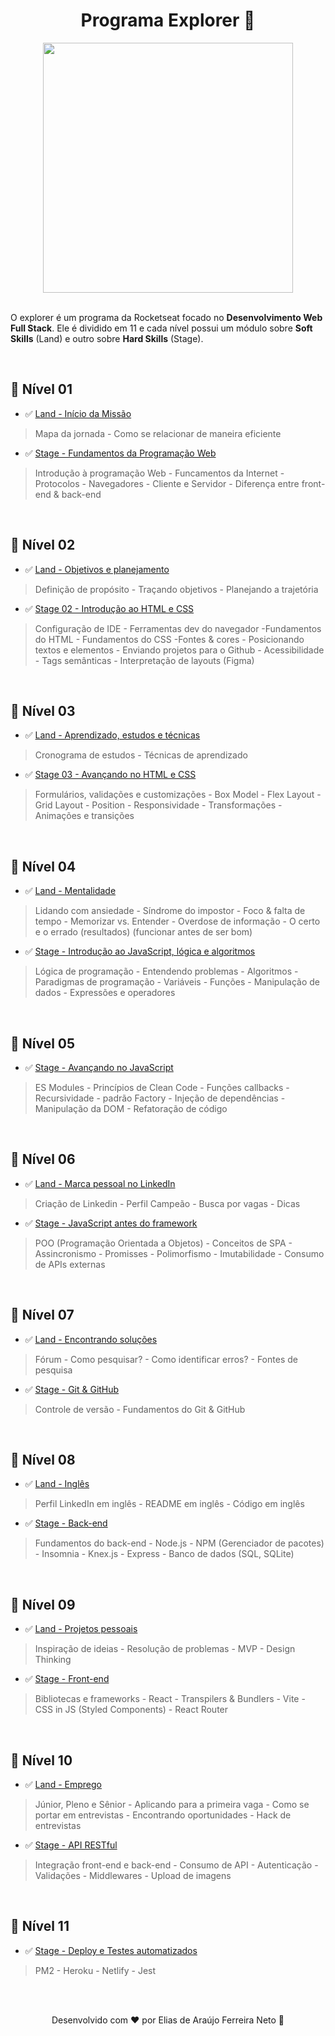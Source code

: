 <h1 align="center">
  Programa Explorer 🚀
</h1>

<div align="center">
    <img src="https://t2.tudocdn.net/572277?w=646&h=284" width="400px" /> 
</div>

<br>

O explorer é um programa da Rocketseat focado no **Desenvolvimento Web Full Stack**. Ele é dividido em 11 e cada nível possui um módulo sobre **Soft Skills** (Land) e outro sobre **Hard Skills** (Stage).

<br>

## 📌 Nível 01

- ✅ [Land - Início da Missão](./nivel01/land01/)

> Mapa da jornada - Como se relacionar de maneira eficiente

- ✅ [Stage - Fundamentos da Programação Web](./nivel01/stage01/)

> Introdução à programação Web - Funcamentos da Internet - Protocolos - Navegadores - Cliente e Servidor - Diferença entre front-end & back-end

<br>

## 📌 Nível 02

- ✅ [Land - Objetivos e planejamento](./nivel02/land02/)

> Definição de propósito - Traçando objetivos - Planejando a trajetória

- ✅ [Stage 02 - Introdução ao HTML e CSS](./nivel02/stage02/)

> Configuração de IDE - Ferramentas dev do navegador -Fundamentos do HTML - Fundamentos do CSS -Fontes & cores - Posicionando textos e elementos - Enviando projetos para o Github - Acessibilidade - Tags semânticas - Interpretação de layouts (Figma)

<br>

## 📌 Nível 03

- ✅ [Land - Aprendizado, estudos e técnicas](./nivel03/land03/)

> Cronograma de estudos - Técnicas de aprendizado

- ✅ [Stage 03 - Avançando no HTML e CSS](./nivel03/stage03/)

> Formulários, validações e customizações - Box Model - Flex Layout - Grid Layout - Position - Responsividade - Transformações - Animações e transições

<br>

## 📌 Nível 04

- ✅ [Land - Mentalidade](./nivel04/land/)

> Lidando com ansiedade - Síndrome do impostor - Foco & falta de tempo - Memorizar vs. Entender - Overdose de informação - O certo e o errado (resultados) (funcionar antes de ser bom)

- ✅ [Stage - Introdução ao JavaScript, lógica e algoritmos](./nivel04/stage/)

> Lógica de programação - Entendendo problemas - Algoritmos - Paradigmas de programação - Variáveis - Funções - Manipulação de dados - Expressões e operadores

<br>

## 📌 Nível 05

- ✅ [Stage - Avançando no JavaScript](./nivel05/stage/)

> ES Modules - Princípios de Clean Code - Funções callbacks - Recursividade - padrão Factory - Injeção de dependências - Manipulação da DOM - Refatoração de código

<br>

## 📌 Nível 06

- ✅ [Land - Marca pessoal no LinkedIn](./nivel06/land/)

> Criação de Linkedin - Perfil Campeão - Busca por vagas - Dicas

- ✅ [Stage - JavaScript antes do framework](./nivel06/stage/)

> POO (Programação Orientada a Objetos) - Conceitos de SPA - Assincronismo - Promisses - Polimorfismo - Imutabilidade - Consumo de APIs externas

<br>

## 📌 Nível 07

- ✅ [Land - Encontrando soluções](./nivel07/land/)

> Fórum - Como pesquisar? - Como identificar erros? - Fontes de pesquisa

- ✅ [Stage - Git & GitHub](./nivel07/stage/)

> Controle de versão - Fundamentos do Git & GitHub

<br>

## 📌 Nível 08

- ✅ [Land - Inglês](./nivel08/land/)

> Perfil LinkedIn em inglês - README em inglês - Código em inglês

- ✅ [Stage - Back-end](./nivel08/stage/)

> Fundamentos do back-end - Node.js - NPM (Gerenciador de pacotes) - Insomnia - Knex.js - Express - Banco de dados (SQL, SQLite)

<br>

## 📌 Nível 09

- ✅ [Land - Projetos pessoais](./nivel09/land/)

> Inspiração de ideias - Resolução de problemas - MVP - Design Thinking

- ✅ [Stage - Front-end](./nivel09/stage/)

> Bibliotecas e frameworks - React - Transpilers & Bundlers - Vite - CSS in JS (Styled Components) - React Router

<br>

## 📌 Nível 10

- ✅ [Land - Emprego](./nivel10/land/)

> Júnior, Pleno e Sênior - Aplicando para a primeira vaga - Como se portar em entrevistas - Encontrando oportunidades - Hack de entrevistas

- ✅ [Stage - API RESTful](./nivel10/stage/)

> Integração front-end e back-end - Consumo de API - Autenticação - Validações - Middlewares - Upload de imagens

<br>

## 📌 Nível 11

- ✅ [Stage - Deploy e Testes automatizados](./nivel11/)

> PM2 - Heroku - Netlify - Jest

<br>
<br>

<p align="center"> Desenvolvido com ❤ por Elias de Araújo Ferreira Neto 👋<p>
